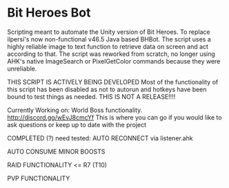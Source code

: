 # Bit Heroes Bot
Scripting meant to automate the Unity version of Bit Heroes. To replace ilpersi's now non-functional v46.5 Java based BHBot. The script uses a highly reliable image to text function to retrieve data on screen and act according to that. The script was reworked from scratch, no longer using AHK's native ImageSearch or PixelGetColor commands because they were unreliable. 

THIS SCRIPT IS ACTIVELY BEING DEVELOPED
Most of the functionality of this script has been disabled as not to autorun and hotkeys have been bound to test things as needed. THIS IS NOT A RELEASE!!!!


Currently Working on:
World Boss functionality. 
http://discord.gg/wEvJ8cmcYf
This is where you can go if you would like to ask questions or keep up to date with the project

COMPLETED (?) need tested:
AUTO RECONNECT via listener.ahk

AUTO CONSUME MINOR BOOSTS
  
RAID FUNCTIONALITY <= R7 (T10)
  
PVP FUNCTIONALITY

